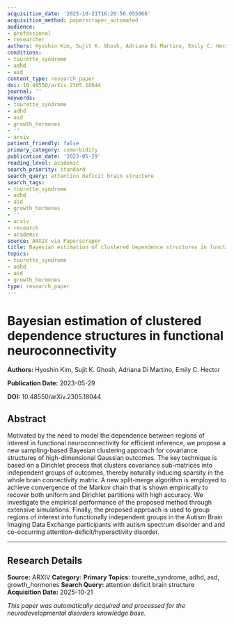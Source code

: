 ```yaml
---
acquisition_date: '2025-10-21T16:20:56.055066'
acquisition_method: paperscraper_automated
audience:
- professional
- researcher
authors: Hyoshin Kim, Sujit K. Ghosh, Adriana Di Martino, Emily C. Hector
conditions:
- tourette_syndrome
- adhd
- asd
content_type: research_paper
doi: 10.48550/arXiv.2305.18044
journal: ''
keywords:
- tourette_syndrome
- adhd
- asd
- growth_hormones
- ''
- arxiv
patient_friendly: false
primary_category: comorbidity
publication_date: '2023-05-29'
reading_level: academic
search_priority: standard
search_query: attention deficit brain structure
search_tags:
- tourette_syndrome
- adhd
- asd
- growth_hormones
- ''
- arxiv
- research
- academic
source: ARXIV via Paperscraper
title: Bayesian estimation of clustered dependence structures in functional neuroconnectivity
topics:
- tourette_syndrome
- adhd
- asd
- growth_hormones
type: research_paper
---
```


# Bayesian estimation of clustered dependence structures in functional neuroconnectivity

**Authors:** Hyoshin Kim, Sujit K. Ghosh, Adriana Di Martino, Emily C. Hector

**Publication Date:** 2023-05-29

**DOI:** 10.48550/arXiv.2305.18044

## Abstract

Motivated by the need to model the dependence between regions of interest in functional neuroconnectivity for efficient inference, we propose a new sampling-based Bayesian clustering approach for covariance structures of high-dimensional Gaussian outcomes. The key technique is based on a Dirichlet process that clusters covariance sub-matrices into independent groups of outcomes, thereby naturally inducing sparsity in the whole brain connectivity matrix. A new split-merge algorithm is employed to achieve convergence of the Markov chain that is shown empirically to recover both uniform and Dirichlet partitions with high accuracy. We investigate the empirical performance of the proposed method through extensive simulations. Finally, the proposed approach is used to group regions of interest into functionally independent groups in the Autism Brain Imaging Data Exchange participants with autism spectrum disorder and and co-occurring attention-deficit/hyperactivity disorder.

---

## Research Details

**Source:** ARXIV
**Category:** 
**Primary Topics:** tourette_syndrome, adhd, asd, growth_hormones
**Search Query:** attention deficit brain structure
**Acquisition Date:** 2025-10-21

*This paper was automatically acquired and processed for the neurodevelopmental disorders knowledge base.*
